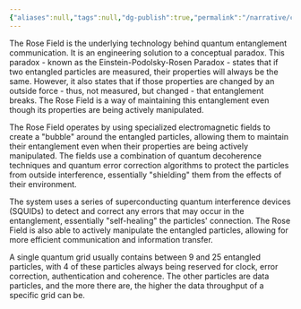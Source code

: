 ```yaml
---
{"aliases":null,"tags":null,"dg-publish":true,"permalink":"/narrative/concepts/science/the-rose-field/","dgPassFrontmatter":true}
---
```


The Rose Field is the underlying technology behind quantum entanglement communication. It is an engineering solution to a conceptual paradox. This paradox - known as the Einstein-Podolsky-Rosen Paradox - states that if two entangled particles are measured, their properties will always be the same. However, it also states that if those properties are changed by an outside force - thus, not measured, but changed - that entanglement breaks. The Rose Field is a way of maintaining this entanglement even though its properties are being actively manipulated.

The Rose Field operates by using specialized electromagnetic fields to create a "bubble" around the entangled particles, allowing them to maintain their entanglement even when their properties are being actively manipulated. The fields use a combination of quantum decoherence techniques and quantum error correction algorithms to protect the particles from outside interference, essentially "shielding" them from the effects of their environment.

The system uses a series of superconducting quantum interference devices (SQUIDs) to detect and correct any errors that may occur in the entanglement, essentially "self-healing" the particles' connection. The Rose Field is also able to actively manipulate the entangled particles, allowing for more efficient communication and information transfer.

A single quantum grid usually contains between 9 and 25 entangled particles, with 4 of these particles always being reserved for clock, error correction, authentication and coherence. The other particles are data particles, and the more there are, the higher the data throughput of a specific grid can be.